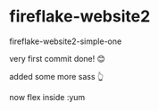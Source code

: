 # fireflake-website2
fireflake-website2-simple-one

very first commit done! :blush:

added some more sass :point_up_2:

now flex inside :yum
